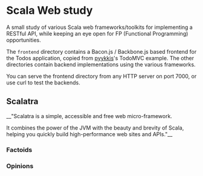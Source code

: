 Scala Web study
===============

A small study of various Scala web frameworks/toolkits for implementing a RESTful API, while keeping an eye open for FP (Functional Programming) opportunities.

The `frontend` directory contains a Bacon.js / Backbone.js based frontend for the Todos application, copied from [pyykkis](https://github.com/pyykkis)'s TodoMVC example. The other directories contain backend implementations using the various frameworks.

You can serve the frontend directory from any HTTP server on port 7000, or use curl to test the backends.

Scalatra
--------------------

__"Scalatra is a simple, accessible and free web micro-framework.

It combines the power of the JVM with the beauty and brevity of Scala, helping you quickly build high-performance web sites and APIs."__

### Factoids
### Opinions
